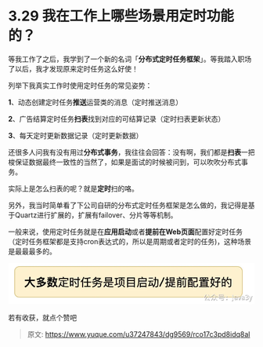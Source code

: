 # 3.29 我在工作上哪些场景用定时功能的？

等我工作了之后，我学到了一个新的名词「**分布式定时任务框架**」。等我踏入职场了以后，我才发现原来定时任务这么好使！

列举下我真实工作时使用定时任务的常见姿势：

**1**、动态创建定时任务**推送**运营类的消息（定时推送消息）

**2**、广告结算定时任务**扫表**找到对应的可结算记录（定时扫表更新状态）

**3**、每天定时更新数据记录（定时更新数据）

还很多人问我有没有用过**分布式事务**，我往往会回答：没有啊，我们都是**扫表**一把梭保证数据最终一致性的当然了，如果是面试的时候被问到，可以吹吹分布式事务。

实际上是怎么扫表的呢？就是**定时**扫的咯。

另外，我当时简单看了下公司自研的分布式定时任务框架是怎么做的，我记得是基于Quartz进行扩展的，扩展有failover、分片等等机制。

一般来说，使用定时任务就是在**应用启动**或者**提前在Web页面**配置好定时任务（定时任务框架都是支持cron表达式的，所以是周期或者定时的任务)，这种场景是最最最多的。

![1649727244855-1c4c4ed0-7ecb-4c7e-a465-edb2046ea23b.png](./img/kjN4dVBZXsw-22tH/1649727244855-1c4c4ed0-7ecb-4c7e-a465-edb2046ea23b-452902.webp)

若有收获，就点个赞吧

 


> 原文: <https://www.yuque.com/u37247843/dg9569/rco17c3pd8idq8al>